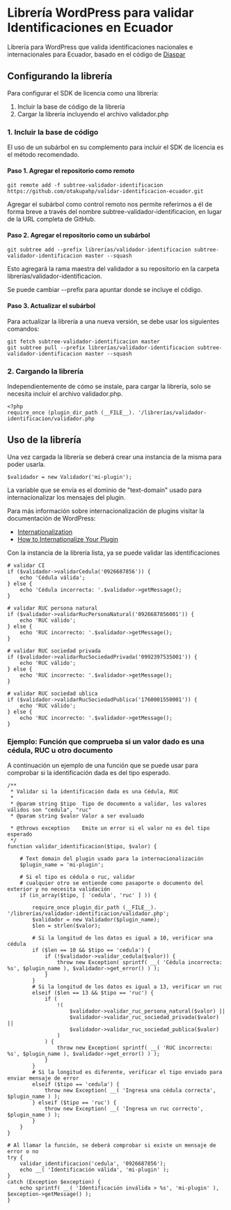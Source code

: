 # Librería WordPress para validar Identificaciones en Ecuador

Librería para WordPress que valida identificaciones nacionales e internacionales para Ecuador, basado en el código de [Diaspar](https://github.com/diaspar/validacion-cedula-ruc-ecuador)

## Configurando la librería

Para configurar el SDK de licencia como una librería:

 1. Incluir la base de código de la librería
 2. Cargar la librería incluyendo el archivo validador.php

### 1. Incluir la base de código

El uso de un subárbol en su complemento para incluir el SDK de licencia es el método recomendado.

#### Paso 1. Agregar el repositorio como remoto

```
git remote add -f subtree-validador-identificacion https://github.com/otakupahp/validar-identificacion-ecuador.git
```

Agregar el subárbol como control remoto nos permite referirnos a él de forma breve a través del nombre subtree-validador-identificacion, en lugar de la URL completa de GitHub.

#### Paso 2. Agregar el repositorio como un subárbol

```
git subtree add --prefix librerías/validador-identificacion subtree-validador-identificacion master --squash
```

Esto agregará la rama maestra del validador a su repositorio en la carpeta librerías/validador-identificacion.

Se puede cambiar --prefix para apuntar donde se incluye el código.

#### Paso 3. Actualizar el subárbol

Para actualizar la librería a una nueva versión, se debe usar los siguientes comandos:

```
git fetch subtree-validador-identificacion master
git subtree pull --prefix librerías/validador-identificacion subtree-validador-identificacion master --squash
```

### 2. Cargando la librería

Independientemente de cómo se instale, para cargar la librería, solo se necesita incluir el archivo validador.php.

```
<?php
require_once (plugin_dir_path (__FILE__). '/librerías/validador-identificacion/validador.php
```

## Uso de la librería

Una vez cargada la librería se deberá crear una instancia de la misma para poder usarla. 

```
$validador = new Validador('mi-plugin');
```

La variable que se envía es el dominio de "text-domain" usado para internacionalizar los mensajes del plugin.

Para más información sobre internacionalización de plugins visitar la documentación de WordPress:

 * [Internationalization](https://developer.wordpress.org/themes/functionality/internationalization/)
 * [How to Internationalize Your Plugin](https://developer.wordpress.org/plugins/internationalization/how-to-internationalize-your-plugin/)

Con la instancia de la librería lista, ya se puede validar las identificaciones

```
# validar CI
if ($validador->validarCedula('0926687856')) {
    echo 'Cédula válida';
} else {
    echo 'Cédula incorrecta: '.$validador->getMessage();
}

# validar RUC persona natural
if ($validador->validarRucPersonaNatural('0926687856001')) {
    echo 'RUC válido';
} else {
    echo 'RUC incorrecto: '.$validador->getMessage();
}

# validar RUC sociedad privada
if ($validador->validarRucSociedadPrivada('0992397535001')) {
    echo 'RUC válido';
} else {
    echo 'RUC incorrecto: '.$validador->getMessage();
}

# validar RUC sociedad ublica
if ($validador->validarRucSociedadPublica('1760001550001')) {
    echo 'RUC válido';
} else {
    echo 'RUC incorrecto: '.$validador->getMessage();
}
```

### Ejemplo: Función que comprueba si un valor dado es una cédula, RUC u otro documento

A continuación un ejemplo de una función que se puede usar para comprobar si la identificación dada es del tipo esperado.

```
/**
 * Validar si la identificación dada es una Cédula, RUC
 *
 * @param string $tipo  Tipo de documento a validar, los valores válidos son "cedula", "ruc"
 * @param string $valor Valor a ser evaluado
 
 * @throws exception    Emite un error si el valor no es del tipo esperado
 */
function validar_identificacion($tipo, $valor) {

    # Text domain del plugin usado para la internacionalización
    $plugin_name = 'mi-plugin'; 

    # Si el tipo es cédula o ruc, validar
    # cualquier otro se entiende como pasaporte o documento del exterior y no necesita validación 
    if (in_array($tipo, [ 'cedula', 'ruc' ] )) {

        require_once plugin_dir_path (__FILE__). '/librerías/validador-identificacion/validador.php';
        $validador = new Validador($plugin_name);
        $len = strlen($valor);

        # Si la longitud de los datos es igual a 10, verificar una cédula
        if ($len == 10 && $tipo == 'cedula') {
            if (!$validador->validar_cedula($valor)) {
                throw new Exception( sprintf( __( 'Cédula incorrecta: %s', $plugin_name ), $validador->get_error() ) );
            }
        }
        # Si la longitud de los datos es igual a 13, verificar un ruc
        elseif ($len == 13 && $tipo == 'ruc') {
            if (
                !(
                    $validador->validar_ruc_persona_natural($valor) || 
                    $validador->validar_ruc_sociedad_privada($valor) || 
                    $validador->validar_ruc_sociedad_publica($valor)
                )
            ) {
                throw new Exception( sprintf( __( 'RUC incorrecto: %s', $plugin_name ), $validador->get_error() ) );
            }
        }
        # Si la longitud es diferente, verificar el tipo enviado para enviar mensaje de error
        elseif ($tipo == 'cedula') {
            throw new Exception( __( 'Ingresa una cédula correcta', $plugin_name ) );
        } elseif ($tipo == 'ruc') {
            throw new Exception( __( 'Ingresa un ruc correcto', $plugin_name ) );
        }
    }
}

# Al llamar la función, se deberá comprobar si existe un mensaje de error o no
try {
    validar_identificacion('cedula', '0926687856');
    echo __( 'Identificación válida', 'mi-plugin' );
}
catch (Exception $exception) {
    echo sprintf( __( 'Identificación inválida > %s', 'mi-plugin' ), $exception->getMessage() );
}
```  

